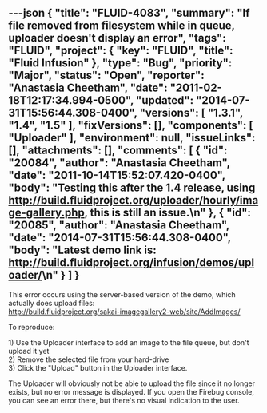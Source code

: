---json
{
  "title": "FLUID-4083",
  "summary": "If file removed from filesystem while in queue, uploader doesn't display an error",
  "tags": "FLUID",
  "project": {
    "key": "FLUID",
    "title": "Fluid Infusion"
  },
  "type": "Bug",
  "priority": "Major",
  "status": "Open",
  "reporter": "Anastasia Cheetham",
  "date": "2011-02-18T12:17:34.994-0500",
  "updated": "2014-07-31T15:56:44.308-0400",
  "versions": [
    "1.3.1",
    "1.4",
    "1.5"
  ],
  "fixVersions": [],
  "components": [
    "Uploader"
  ],
  "environment": null,
  "issueLinks": [],
  "attachments": [],
  "comments": [
    {
      "id": "20084",
      "author": "Anastasia Cheetham",
      "date": "2011-10-14T15:52:07.420-0400",
      "body": "Testing this after the 1.4 release, using <http://build.fluidproject.org/uploader/hourly/image-gallery.php>, this is still an issue.\n"
    },
    {
      "id": "20085",
      "author": "Anastasia Cheetham",
      "date": "2014-07-31T15:56:44.308-0400",
      "body": "Latest demo link is: <http://build.fluidproject.org/infusion/demos/uploader/>\n"
    }
  ]
}
---
This error occurs using the server-based version of the demo, which actually does upload files:\
<http://build.fluidproject.org/sakai-imagegallery2-web/site/AddImages/>

To reproduce:

1\) Use the Uploader interface to add an image to the file queue, but don't upload it yet\
2\) Remove the selected file from your hard-drive\
3\) Click the "Upload" button in the Uploader interface.

The Uploader will obviously not be able to upload the file since it no longer exists, but no error message is displayed. If you open the Firebug console, you can see an error there, but there's no visual indication to the user.

        